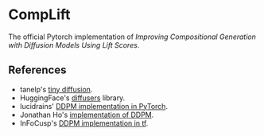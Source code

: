 # CompLift

The official Pytorch implementation of *Improving Compositional Generation with Diffusion Models Using Lift Scores*.

## References

* tanelp's [tiny diffusion](https://github.com/tanelp/tiny-diffusion).
* HuggingFace's [diffusers](https://github.com/huggingface/diffusers) library.
* lucidrains' [DDPM implementation in PyTorch](https://github.com/lucidrains/denoising-diffusion-pytorch).
* Jonathan Ho's [implementation of DDPM](https://github.com/hojonathanho/diffusion).
* InFoCusp's [DDPM implementation in tf](https://github.com/InFoCusp/diffusion_models).

